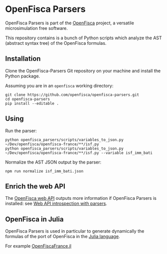 # OpenFisca Parsers

OpenFisca Parsers is part of the [OpenFisca](http://www.openfisca.fr/) project,
a versatile microsimulation free software.

This repository contains is a bunch of Python scripts which analyze the AST (abstract syntax tree)
of the OpenFisca formulas.

## Installation

Clone the OpenFisca-Parsers Git repository on your machine and install the Python package.

Assuming you are in an `openfisca` working directory:

```
git clone https://github.com/openfisca/openfisca-parsers.git
cd openfisca-parsers
pip install --editable .
```

## Using

Run the parser:

```
python openfisca_parsers/scripts/variables_to_json.py ~/Dev/openfisca/openfisca-france/**/isf.py
python openfisca_parsers/scripts/variables_to_json.py ~/Dev/openfisca/openfisca-france/**/isf.py --variable isf_imm_bati
```

Normalize the AST JSON output by the parser:

```
npm run normalize isf_imm_bati.json
```

## Enrich the web API

The [OpenFisca web API](https://github.com/openfisca/openfisca-web-api) outputs more information if OpenFisca Parsers
is installed: see
[Web API introspection with parsers](https://github.com/openfisca/openfisca-web-api#introspection-with-parsers).

## OpenFisca in Julia

OpenFisca Parsers is used in particular to generate dynamically the formulas of the port of OpenFisca
in the [Julia language](http://julialang.org/).

For example [OpenFiscaFrance.jl](https://github.com/openfisca/OpenFiscaFrance.jl)
